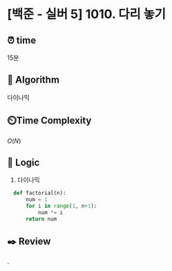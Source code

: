 # [백준 - 실버 5] 1010. 다리 놓기
 
## ⏰  **time**
15분

## :pushpin: **Algorithm**
다이나믹

## ⏲️**Time Complexity**
$O(N)$

## :round_pushpin: **Logic**
1. 다이나믹
```python
  def factorial(n):
      num = 1
      for i in range(1, n+1):
          num *= i
      return num
```

## :black_nib: **Review**
.

